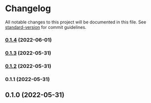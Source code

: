 # Changelog

All notable changes to this project will be documented in this file. See [standard-version](https://github.com/conventional-changelog/standard-version) for commit guidelines.

### [0.1.4](https://github.com/shinokada/svelte-twitter-emoji/compare/v0.1.3...v0.1.4) (2022-06-01)

### [0.1.3](https://github.com/shinokada/svelte-twitter-emoji/compare/v0.1.2...v0.1.3) (2022-05-31)

### [0.1.2](https://github.com/shinokada/svelte-twitter-emoji/compare/v0.1.1...v0.1.2) (2022-05-31)

### 0.1.1 (2022-05-31)

## 0.1.0 (2022-05-31)
